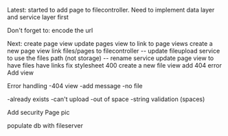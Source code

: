 Latest: started to add page to filecontroller. Need to implement data layer and service layer first

Don't forget to:
encode the url

Next:
create page view
update pages view to link to page views
create a new page view
link files/pages to filecontroller
-- update fileupload service to use the files path (not storage)
-- rename service
update page view to have files have links
fix stylesheet 400
create a new file view
add 404 error
Add view

Error handling
-404 view
-add message
-no file


-already exists
-can't upload
-out of space
-string validation (spaces)


Add security
Page pic

populate db with fileserver
